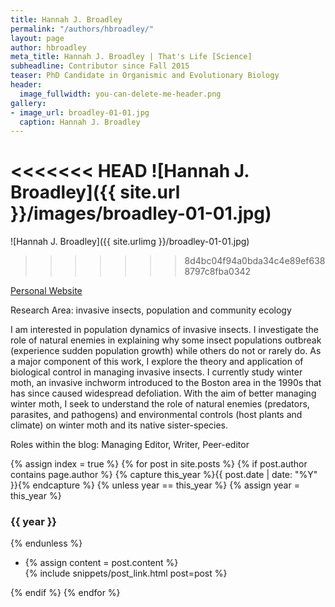 ```yaml
---
title: Hannah J. Broadley
permalink: "/authors/hbroadley/"
layout: page
author: hbroadley
meta_title: Hannah J. Broadley | That's Life [Science]
subheadline: Contributor since Fall 2015
teaser: PhD Candidate in Organismic and Evolutionary Biology
header:
  image_fullwidth: you-can-delete-me-header.png
gallery:
- image_url: broadley-01-01.jpg
  caption: Hannah J. Broadley
---
```


<<<<<<< HEAD
![Hannah J. Broadley]({{ site.url }}/images/broadley-01-01.jpg)
=======
![Hannah J. Broadley]({{ site.urlimg }}/broadley-01-01.jpg)
>>>>>>> 8d4bc04f94a0bda34c4e89ef6388797c8fba0342

[Personal Website](https://gpls.cns.umass.edu/oeb/directory/hannah-j.-broadley)

Research Area: invasive insects, population and community ecology

I am interested in population dynamics of invasive insects. I investigate the role of natural enemies in explaining why some insect populations outbreak (experience sudden population growth) while others do not or rarely do. As a major component of this work, I explore the theory and application of biological control in managing invasive insects. I currently study winter moth, an invasive inchworm introduced to the Boston area in the 1990s that has since caused widespread defoliation. With the aim of better managing winter moth, I seek to understand the role of natural enemies (predators, parasites, and pathogens) and environmental controls (host plants and climate) on winter moth and its native sister-species. 

Roles within the blog: Managing Editor, Writer, Peer-editor

{% assign index = true %}
{% for post in site.posts %}
{% if post.author contains page.author %}
{% capture this_year %}{{ post.date | date: "%Y" }}{% endcapture %}
{% unless year == this_year %}
{% assign year = this_year %}
<h3>{{ year }}</h3>
{% endunless %}
<ul style="list-style-type:disc">
 <li> 
 {% assign content = post.content %} 
 <article>
 {% include snippets/post_link.html post=post %}
 </article>
 </li>
</ul>
{% endif %}
{% endfor %}
